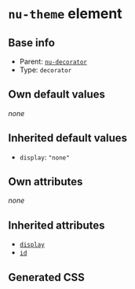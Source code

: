 # `nu-theme` element

## Base info
* Parent: [`nu-decorator`](./nu-decorator.md)
* Type: `decorator`


## Own default values
*none*

## Inherited default values
* `display`: `"none"`


## Own attributes
*none*


## Inherited attributes
* [`display`](../attributes/display.md)
* [`id`](../attributes/id.md)

## Generated CSS
```css

```
